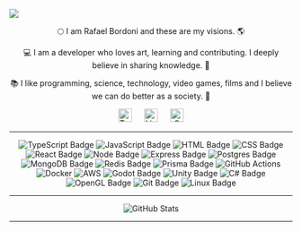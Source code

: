 ![](/video.gif)

<div align="center">

🌕 I am Rafael Bordoni and these are my visions. 🌎

💻 I am a developer who loves art, learning and contributing. I deeply believe in sharing knowledge. 🌱

📚 I like programming, science, technology, video games, films and I believe we can do better as a society. 🤝


[<img alt="Twitter" width="24px" src="https://cdn-icons-png.flaticon.com/512/3670/3670151.png" />][twitter] &emsp;
[<img alt="LinkedIn" width="24px" src="https://cdn-icons-png.flaticon.com/512/174/174857.png" />][linkedin] &emsp;
[<img alt="Gmail" width="24px" src="https://cdn-icons-png.flaticon.com/512/281/281769.png" />][gmail]

---
  
![TypeScript Badge](https://img.shields.io/badge/TypeScript-007ACC?style=for-the-badge&logo=typescript&logoColor=white)
![JavaScript Badge](https://img.shields.io/badge/JavaScript-323330?style=for-the-badge&logo=javascript&logoColor=F7DF1E)
![HTML Badge](https://img.shields.io/badge/HTML5-E34F26?style=for-the-badge&logo=html5&logoColor=white)
![CSS Badge](https://img.shields.io/badge/CSS3-1572B6?style=for-the-badge&logo=css3&logoColor=white)
![React Badge](https://img.shields.io/badge/React-20232A?style=for-the-badge&logo=react&logoColor=61DAFB)
![Node Badge](https://img.shields.io/badge/Node.js-339933?style=for-the-badge&logo=nodedotjs&logoColor=white)
![Express Badge](https://img.shields.io/badge/Express.js-000000?style=for-the-badge&logo=express&logoColor=white)
![Postgres Badge](https://img.shields.io/badge/PostgreSQL-316192?style=for-the-badge&logo=postgresql&logoColor=white)
![MongoDB Badge](https://img.shields.io/badge/MongoDB-4EA94B?style=for-the-badge&logo=mongodb&logoColor=white)
![Redis Badge](https://img.shields.io/badge/redis-%23DD0031.svg?&style=for-the-badge&logo=redis&logoColor=white)
![Prisma Badge](https://img.shields.io/badge/Prisma-3982CE?style=for-the-badge&logo=Prisma&logoColor=white)
![GitHub Actions](https://img.shields.io/badge/GitHub_Actions-2088FF?style=for-the-badge&logo=github-actions&logoColor=white)
![Docker](https://img.shields.io/badge/docker-%230db7ed.svg?style=for-the-badge&logo=docker&logoColor=white)
![AWS](https://img.shields.io/badge/AWS-%23FF9900.svg?style=for-the-badge&logo=amazon-aws&logoColor=white)
![Godot Badge](https://img.shields.io/badge/Godot-478CBF?style=for-the-badge&logo=GodotEngine&logoColor=white)
![Unity Badge](https://img.shields.io/badge/Unity-100000?style=for-the-badge&logo=unity&logoColor=white)
![C# Badge](https://img.shields.io/badge/C%23-239120?style=for-the-badge&logo=c-sharp&logoColor=white)
![OpenGL Badge](https://img.shields.io/badge/OpenGL-FFFFFF?style=for-the-badge&logo=opengl)
![Git Badge](https://img.shields.io/badge/GIT-E44C30?style=for-the-badge&logo=git&logoColor=white)
![Linux Badge](https://img.shields.io/badge/Linux-FCC624?style=for-the-badge&logo=linux&logoColor=black)

---
  
<img alt="GitHub Stats" src="https://github-readme-stats.vercel.app/api?username=eldskald&show_icons=true&theme=blue-green&include_all_commits=true&count_private=true" />

---

</div>

[twitter]: https://twitter.com/eldskald
[linkedin]: https://www.linkedin.com/in/rafael-de-lima-bordoni/
[gmail]: mailto:rafaelbordoni00@gmail.com?subject=GitHub
